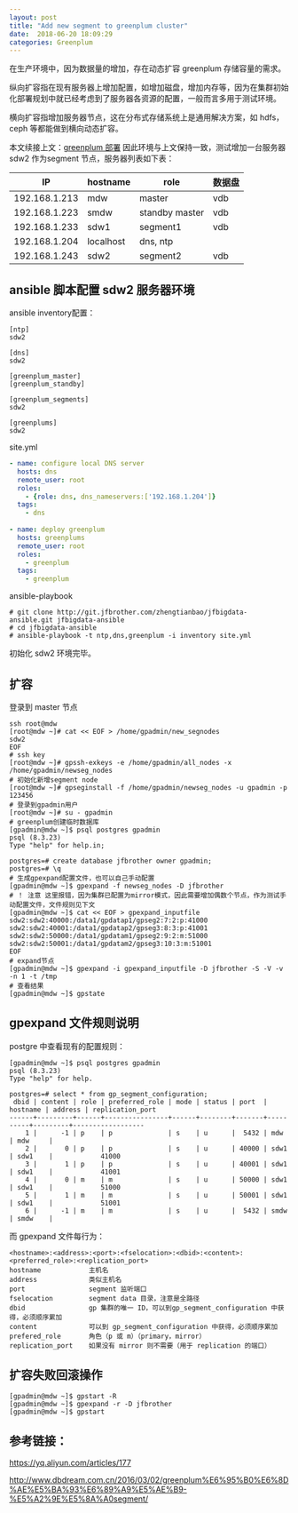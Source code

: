 ```yaml
---
layout: post
title: "Add new segment to greenplum cluster"
date:  2018-06-20 18:09:29
categories: Greenplum
---
```


在生产环境中，因为数据量的增加，存在动态扩容 greenplum 存储容量的需求。

纵向扩容指在现有服务器上增加配置，如增加磁盘，增加内存等，因为在集群初始化部署规划中就已经考虑到了服务器各资源的配置，一般而言多用于测试环境。

横向扩容指增加服务器节点，这在分布式存储系统上是通用解决方案，如 hdfs，ceph 等都能做到横向动态扩容。

本文续接上文：[greenplum 部署](https://zhengtianbao.com/ansible/greenplum/2018/06/15/ansible-install-greenplum.html) 因此环境与上文保持一致，测试增加一台服务器 sdw2 作为segment 节点，服务器列表如下表：

| IP            | hostname  | role           | 数据盘 |
| ------------- | --------- | -------------- | ------ |
| 192.168.1.213 | mdw       | master         | vdb    |
| 192.168.1.223 | smdw      | standby master | vdb    |
| 192.168.1.233 | sdw1      | segment1       | vdb    |
| 192.168.1.204 | localhost | dns, ntp       |        |
| 192.168.1.243 | sdw2      | segment2       | vdb    |

## ansible 脚本配置 sdw2 服务器环境

ansible inventory配置：

```
[ntp]
sdw2

[dns]
sdw2

[greenplum_master]
[greenplum_standby]

[greenplum_segments]
sdw2

[greenplums]
sdw2
```

site.yml

```yaml
- name: configure local DNS server
  hosts: dns
  remote_user: root
  roles:
    - {role: dns, dns_nameservers:['192.168.1.204']}
  tags:
    - dns
    
- name: deploy greenplum
  hosts: greenplums                                                        
  remote_user: root
  roles:
    - greenplum
  tags:
    - greenplum 
```

ansible-playbook

```
# git clone http://git.jfbrother.com/zhengtianbao/jfbigdata-ansible.git jfbigdata-ansible
# cd jfbigdata-ansible
# ansible-playbook -t ntp,dns,greenplum -i inventory site.yml 
```

初始化 sdw2 环境完毕。

## 扩容

登录到 master 节点

```
ssh root@mdw
[root@mdw ~]# cat << EOF > /home/gpadmin/new_segnodes
sdw2
EOF
# ssh key
[root@mdw ~]# gpssh-exkeys -e /home/gpadmin/all_nodes -x /home/gpadmin/newseg_nodes
# 初始化新增segment node
[root@mdw ~]# gpseginstall -f /home/gpadmin/newseg_nodes -u gpadmin -p 123456
# 登录到gpadmin用户
[root@mdw ~]# su - gpadmin
# greenplum创建临时数据库
[gpadmin@mdw ~]$ psql postgres gpadmin
psql (8.3.23)
Type "help" for help.in;

postgres=# create database jfbrother owner gpadmin;
postgres=# \q
# 生成gpexpand配置文件，也可以自己手动配置
[gpadmin@mdw ~]$ gpexpand -f newseg_nodes -D jfbrother
# ！ 注意 这里报错，因为集群已配置为mirror模式，因此需要增加偶数个节点，作为测试手动配置文件，文件规则见下文
[gpadmin@mdw ~]$ cat << EOF > gpexpand_inputfile
sdw2:sdw2:40000:/data1/gpdatap1/gpseg2:7:2:p:41000
sdw2:sdw2:40001:/data1/gpdatap2/gpseg3:8:3:p:41001
sdw2:sdw2:50000:/data1/gpdatam1/gpseg2:9:2:m:51000
sdw2:sdw2:50001:/data1/gpdatam2/gpseg3:10:3:m:51001
EOF
# expand节点
[gpadmin@mdw ~]$ gpexpand -i gpexpand_inputfile -D jfbrother -S -V -v -n 1 -t /tmp
# 查看结果
[gpadmin@mdw ~]$ gpstate
```

## gpexpand 文件规则说明

postgre 中查看现有的配置规则：

```
[gpadmin@mdw ~]$ psql postgres gpadmin
psql (8.3.23)
Type "help" for help.

postgres=# select * from gp_segment_configuration;
 dbid | content | role | preferred_role | mode | status | port  | hostname | address | replication_port 
------+---------+------+----------------+------+--------+-------+----------+---------+------------------
    1 |      -1 | p    | p              | s    | u      |  5432 | mdw      | mdw     |                 
    2 |       0 | p    | p              | s    | u      | 40000 | sdw1     | sdw1    |            41000
    3 |       1 | p    | p              | s    | u      | 40001 | sdw1     | sdw1    |            41001
    4 |       0 | m    | m              | s    | u      | 50000 | sdw1     | sdw1    |            51000
    5 |       1 | m    | m              | s    | u      | 50001 | sdw1     | sdw1    |            51001
    6 |      -1 | m    | m              | s    | u      |  5432 | smdw     | smdw    |                 
```

而 gpexpand 文件每行为：

```
<hostname>:<address>:<port>:<fselocation>:<dbid>:<content>:<preferred_role>:<replication_port>
hostname			主机名
address				类似主机名
port				segment 监听端口
fselocation			segment data 目录，注意是全路径
dbid				gp 集群的唯一 ID，可以到gp_segment_configuration 中获得，必须顺序累加
content				可以到 gp_segment_configuration 中获得，必须顺序累加
prefered_role		角色（p 或 m）（primary，mirror）
replication_port	如果没有 mirror 则不需要（用于 replication 的端口）
```

## 扩容失败回滚操作

```
[gpadmin@mdw ~]$ gpstart -R
[gpadmin@mdw ~]$ gpexpand -r -D jfbrother
[gpadmin@mdw ~]$ gpstart
```

## 参考链接：

<https://yq.aliyun.com/articles/177>

<http://www.dbdream.com.cn/2016/03/02/greenplum%E6%95%B0%E6%8D%AE%E5%BA%93%E6%89%A9%E5%AE%B9-%E5%A2%9E%E5%8A%A0segment/>
